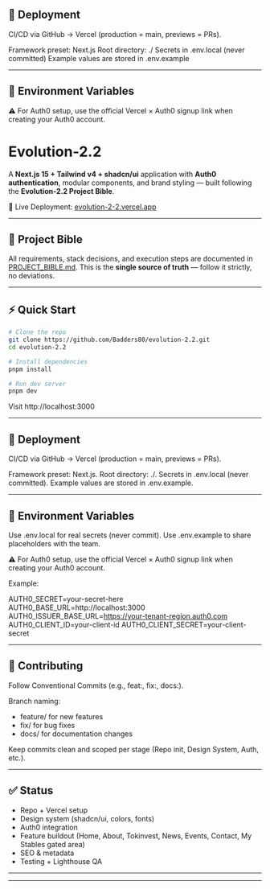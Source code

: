 ## 🚀 Deployment

CI/CD via GitHub → Vercel (production = main, previews = PRs).

Framework preset: Next.js
Root directory: ./
Secrets in .env.local (never committed)
Example values are stored in .env.example

---

## 🌱 Environment Variables

⚠️ For Auth0 setup, use the official Vercel × Auth0 signup link when creating your Auth0 account.

# Evolution-2.2

A **Next.js 15 + Tailwind v4 + shadcn/ui** application with **Auth0 authentication**, modular components, and brand styling — built following the **Evolution-2.2 Project Bible**.

🚀 Live Deployment: [evolution-2-2.vercel.app](https://evolution-2-2.vercel.app)

---

## 📖 Project Bible

All requirements, stack decisions, and execution steps are documented in [PROJECT_BIBLE.md](./PROJECT_BIBLE.md).
This is the **single source of truth** — follow it strictly, no deviations.

---

## ⚡ Quick Start

```bash
# Clone the repo
git clone https://github.com/Badders80/evolution-2.2.git
cd evolution-2.2

# Install dependencies
pnpm install

# Run dev server
pnpm dev
```

Visit http://localhost:3000

---

## 🚀 Deployment

CI/CD via GitHub → Vercel (production = main, previews = PRs).

Framework preset: Next.js.
Root directory: ./.
Secrets in .env.local (never committed).
Example values are stored in .env.example.

---

## 🔑 Environment Variables

Use .env.local for real secrets (never commit).
Use .env.example to share placeholders with the team.

⚠️ For Auth0 setup, use the official Vercel × Auth0 signup link when creating your Auth0 account.

Example:

AUTH0_SECRET=your-secret-here
AUTH0_BASE_URL=http://localhost:3000
AUTH0_ISSUER_BASE_URL=https://your-tenant-region.auth0.com
AUTH0_CLIENT_ID=your-client-id
AUTH0_CLIENT_SECRET=your-client-secret

---

## 🤝 Contributing

Follow Conventional Commits (e.g., feat:, fix:, docs:).

Branch naming:

- feature/<name> for new features
- fix/<name> for bug fixes
- docs/<name> for documentation changes

Keep commits clean and scoped per stage (Repo init, Design System, Auth, etc.).

---

## ✅ Status

- Repo + Vercel setup
- Design system (shadcn/ui, colors, fonts)
- Auth0 integration
- Feature buildout (Home, About, Tokinvest, News, Events, Contact, My Stables gated area)
- SEO & metadata
- Testing + Lighthouse QA

---

---
